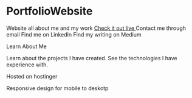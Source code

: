 # PortfolioWebsite
Website all about me and my work
[Check it out live ](https://ronaldgrowe.com/)
Contact me through email
Find me on LinkedIn
Find my writing on Medium

Learn About Me

Learn about the projects I have created.
See the technologies I have experience with.

Hosted on hostinger

Responsive design for mobile to deskotp
